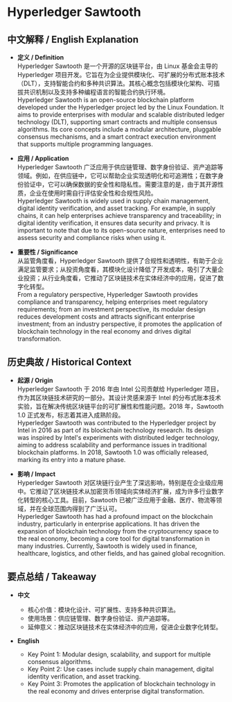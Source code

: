 # Hyperledger Sawtooth

## 中文解释 / English Explanation

* **定义 / Definition**  
  Hyperledger Sawtooth 是一个开源的区块链平台，由 Linux 基金会主导的 Hyperledger 项目开发。它旨在为企业提供模块化、可扩展的分布式账本技术（DLT），支持智能合约和多种共识算法。其核心概念包括模块化架构、可插拔共识机制以及支持多种编程语言的智能合约执行环境。  
  Hyperledger Sawtooth is an open-source blockchain platform developed under the Hyperledger project led by the Linux Foundation. It aims to provide enterprises with modular and scalable distributed ledger technology (DLT), supporting smart contracts and multiple consensus algorithms. Its core concepts include a modular architecture, pluggable consensus mechanisms, and a smart contract execution environment that supports multiple programming languages.

* **应用 / Application**  
  Hyperledger Sawtooth 广泛应用于供应链管理、数字身份验证、资产追踪等领域。例如，在供应链中，它可以帮助企业实现透明化和可追溯性；在数字身份验证中，它可以确保数据的安全性和隐私性。需要注意的是，由于其开源性质，企业在使用时需自行评估安全性和合规性风险。  
  Hyperledger Sawtooth is widely used in supply chain management, digital identity verification, and asset tracking. For example, in supply chains, it can help enterprises achieve transparency and traceability; in digital identity verification, it ensures data security and privacy. It is important to note that due to its open-source nature, enterprises need to assess security and compliance risks when using it.

* **重要性 / Significance**  
  从监管角度看，Hyperledger Sawtooth 提供了合规性和透明性，有助于企业满足监管要求；从投资角度看，其模块化设计降低了开发成本，吸引了大量企业投资；从行业角度看，它推动了区块链技术在实体经济中的应用，促进了数字化转型。  
  From a regulatory perspective, Hyperledger Sawtooth provides compliance and transparency, helping enterprises meet regulatory requirements; from an investment perspective, its modular design reduces development costs and attracts significant enterprise investment; from an industry perspective, it promotes the application of blockchain technology in the real economy and drives digital transformation.

## 历史典故 / Historical Context

* **起源 / Origin**  
  Hyperledger Sawtooth 于 2016 年由 Intel 公司贡献给 Hyperledger 项目，作为其区块链技术研究的一部分。其设计灵感来源于 Intel 的分布式账本技术实验，旨在解决传统区块链平台的可扩展性和性能问题。2018 年，Sawtooth 1.0 正式发布，标志着其进入成熟阶段。  
  Hyperledger Sawtooth was contributed to the Hyperledger project by Intel in 2016 as part of its blockchain technology research. Its design was inspired by Intel's experiments with distributed ledger technology, aiming to address scalability and performance issues in traditional blockchain platforms. In 2018, Sawtooth 1.0 was officially released, marking its entry into a mature phase.

* **影响 / Impact**  
  Hyperledger Sawtooth 对区块链行业产生了深远影响，特别是在企业级应用中。它推动了区块链技术从加密货币领域向实体经济扩展，成为许多行业数字化转型的核心工具。目前，Sawtooth 已被广泛应用于金融、医疗、物流等领域，并在全球范围内得到了广泛认可。  
  Hyperledger Sawtooth has had a profound impact on the blockchain industry, particularly in enterprise applications. It has driven the expansion of blockchain technology from the cryptocurrency space to the real economy, becoming a core tool for digital transformation in many industries. Currently, Sawtooth is widely used in finance, healthcare, logistics, and other fields, and has gained global recognition.

## 要点总结 / Takeaway

* **中文**  
  - 核心价值：模块化设计、可扩展性、支持多种共识算法。  
  - 使用场景：供应链管理、数字身份验证、资产追踪等。  
  - 延伸意义：推动区块链技术在实体经济中的应用，促进企业数字化转型。  

* **English**  
  - Key Point 1: Modular design, scalability, and support for multiple consensus algorithms.  
  - Key Point 2: Use cases include supply chain management, digital identity verification, and asset tracking.  
  - Key Point 3: Promotes the application of blockchain technology in the real economy and drives enterprise digital transformation.
